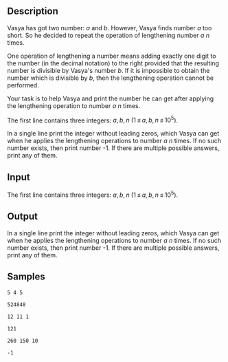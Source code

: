## Description

<div><p>Vasya has got two number: <span class="tex-span"><i>a</i></span> and <span class="tex-span"><i>b</i></span>. However, Vasya finds number <span class="tex-span"><i>a</i></span> too short. So he decided to repeat the operation of lengthening number <span class="tex-span"><i>a</i></span> <span class="tex-span"><i>n</i></span> times.</p><p>One operation of lengthening a number means adding exactly one digit to the number (in the decimal notation) to the right provided that the resulting number is divisible by Vasya's number <span class="tex-span"><i>b</i></span>. If it is impossible to obtain the number which is divisible by <span class="tex-span"><i>b</i></span>, then the lengthening operation cannot be performed.</p><p>Your task is to help Vasya and print the number he can get after applying the lengthening operation to number <span class="tex-span"><i>a</i> <i>n</i></span> times.</p></div><div class="input-specification"><p>The first line contains three integers: <span class="tex-span"><i>a</i>, <i>b</i>, <i>n</i> (1 ≤ <i>a</i>, <i>b</i>, <i>n</i> ≤ 10<sup class="upper-index">5</sup>)</span>.</p></div><div class="output-specification"><p>In a single line print the integer without leading zeros, which Vasya can get when he applies the lengthening operations to number <span class="tex-span"><i>a</i> <i>n</i></span> times. If no such number exists, then print number -1. If there are multiple possible answers, print any of them.</p></div>


## Input

<p>The first line contains three integers: <span class="tex-span"><i>a</i>, <i>b</i>, <i>n</i> (1 ≤ <i>a</i>, <i>b</i>, <i>n</i> ≤ 10<sup class="upper-index">5</sup>)</span>.</p>


## Output

<p>In a single line print the integer without leading zeros, which Vasya can get when he applies the lengthening operations to number <span class="tex-span"><i>a</i> <i>n</i></span> times. If no such number exists, then print number -1. If there are multiple possible answers, print any of them.</p>


## Samples

```input1
5 4 5

```

```output1
524848

```






```input2
12 11 1

```

```output2
121

```






```input3
260 150 10

```

```output3
-1

```



